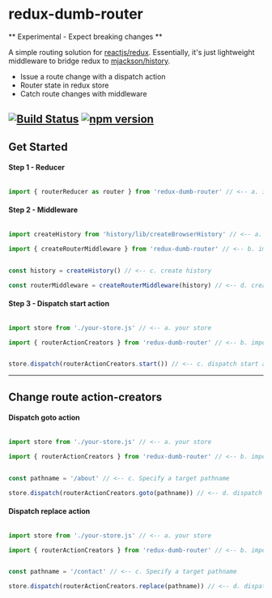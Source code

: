 # redux-dumb-router

** Experimental - Expect breaking changes **

A simple routing solution for [reactjs/redux](https://github.com/reactjs/redux). Essentially, it's just lightweight middleware to bridge redux to [mjackson/history](https://github.com/mjackson/history).

- Issue a route change with a dispatch action
- Router state in redux store
- Catch route changes with middleware

[![Build Status](https://travis-ci.org/eezing/redux-dumb-router.svg?branch=master)](https://travis-ci.org/eezing/redux-dumb-router) [![npm version](https://badge.fury.io/js/redux-dumb-router.svg)](https://badge.fury.io/js/redux-dumb-router)
---

## Get Started

#### Step 1 - Reducer

```javascript

import { routerReducer as router } from 'redux-dumb-router' // <-- a. import router reducer as [some name you choose]

```

#### Step 2 - Middleware

```javascript

import createHistory from 'history/lib/createBrowserHistory' // <-- a. import create history

import { createRouterMiddleware } from 'redux-dumb-router' // <-- b. import create middleware


const history = createHistory() // <-- c. create history

const routerMiddleware = createRouterMiddleware(history) // <-- d. create middleware with history

```

#### Step 3 - Dispatch start action

```javascript

import store from './your-store.js' // <-- a. your store

import { routerActionCreators } from 'redux-dumb-router' // <-- b. import action creators


store.dispatch(routerActionCreators.start()) // <-- c. dispatch start action

```

---

## Change route action-creators

#### Dispatch goto action

```javascript

import store from './your-store.js' // <-- a. your store

import { routerActionCreators } from 'redux-dumb-router' // <-- b. import action creators


const pathname = '/about' // <-- c. Specify a target pathname

store.dispatch(routerActionCreators.goto(pathname)) // <-- d. dispatch goto action with target pathname

```

#### Dispatch replace action

```javascript

import store from './your-store.js' // <-- a. your store

import { routerActionCreators } from 'redux-dumb-router' // <-- b. import action creators


const pathname = '/contact' // <-- c. Specify a target pathname

store.dispatch(routerActionCreators.replace(pathname)) // <-- d. dispatch replace action with target pathname

```

